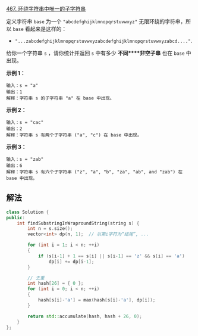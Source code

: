 [467. 环绕字符串中唯一的子字符串](https://leetcode.cn/problems/unique-substrings-in-wraparound-string/)

定义字符串 `base` 为一个 `"abcdefghijklmnopqrstuvwxyz"` 无限环绕的字符串，所以 `base` 看起来是这样的：

- `"...zabcdefghijklmnopqrstuvwxyzabcdefghijklmnopqrstuvwxyzabcd...."`.

给你一个字符串 `s` ，请你统计并返回 `s` 中有多少 **不同****非空子串** 也在 `base` 中出现。

 

**示例 1：**

```
输入：s = "a"
输出：1
解释：字符串 s 的子字符串 "a" 在 base 中出现。
```

**示例 2：**

```
输入：s = "cac"
输出：2
解释：字符串 s 有两个子字符串 ("a", "c") 在 base 中出现。
```

**示例 3：**

```
输入：s = "zab"
输出：6
解释：字符串 s 有六个子字符串 ("z", "a", "b", "za", "ab", and "zab") 在 base 中出现。
```



## 解法

```cc
class Solution {
public:
    int findSubstringInWraproundString(string s) {
        int n = s.size();
        vector<int> dp(n, 1);  // 以第i字符为“结尾”, ...

        for (int i = 1; i < n; ++i)
        {
            if (s[i-1] + 1 == s[i] || s[i-1] == 'z' && s[i] == 'a')
                dp[i] += dp[i-1];
        }

        // 去重
        int hash[26] = { 0 };
        for (int i = 0; i < n; ++i)
        {
            hash[s[i]-'a'] = max(hash[s[i]-'a'], dp[i]);
        }

        return std::accumulate(hash, hash + 26, 0);
    }
};
```


